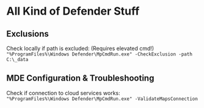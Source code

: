 # All Kind of Defender Stuff
## Exclusions
Check locally if path is excluded: (Requires elevated cmd!)   
`"%ProgramFiles%\Windows Defender\MpCmdRun.exe" -CheckExclusion -path C:\_data`   

## MDE Configuration & Troubleshooting 
Check if connection to cloud services works:    
`"%ProgramFiles%\Windows Defender\MpCmdRun.exe" -ValidateMapsConnection`   
